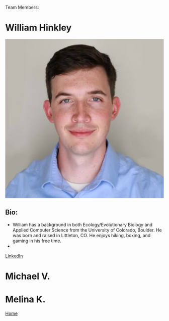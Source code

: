 Team Members: 

# William Hinkley 
<img src = "images/will_profile_pic.jpg" alt = "Will Photo">

## Bio: 
- William has a background in both Ecology/Evolutionary Biology and Applied Computer Science from the University of Colorado, Boulder. He was born and raised in Littleton, CO. He enjoys hiking, boxing, and gaming in his free time.
- 
<a href="https://www.linkedin.com/in/williamhinkley2/">LinkedIn</a>

# Michael V. 

# Melina K. 

<a href="https://wihi1131.github.io/Data-Mining-Project/">Home</a>
